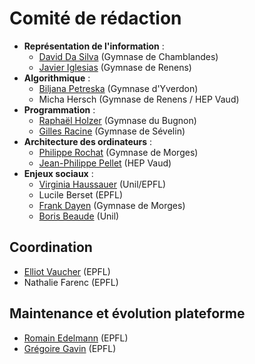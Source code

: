 # Comité de rédaction

- **Représentation de l'information** : 
    - [David Da Silva](mailto:david.dasilva@eduvaud.ch) (Gymnase de Chamblandes)
    - [Javier Iglesias](mailto:javier.iglesias@eduvaud.ch) (Gymnase de Renens)
- **Algorithmique** :
    - [Biljana Petreska](mailto:biljana.petreska@fileinformatique.ch) (Gymnase d'Yverdon)
    - Micha Hersch (Gymnase de Renens / HEP Vaud)
- **Programmation** : 
    - [Raphaël Holzer](mailto:raphael.holzer@eduvaud.ch) (Gymnase du Bugnon)
    - [Gilles Racine](mailto:gilles.racine@eduvaud.ch) (Gymnase de Sévelin)
- **Architecture des ordinateurs** : 
    - [Philippe Rochat](mailto:philippe.rochat@fileinformatique.ch) (Gymnase de Morges)
    - [Jean-Philippe Pellet](mailto:jean-philippe.pellet@fileinformatique.ch) (HEP Vaud)
- **Enjeux sociaux** : 
    - [Virginia Haussauer](mailto:virginia.haussauer@unil.ch) (Unil/EPFL)
    - Lucile Berset (EPFL)
    - [Frank Dayen](mailto:frank.dayen@eduvaud.ch) (Gymnase de Morges)
    - [Boris Beaude](mailto:boris.beaude@unil.ch) (Unil)

## Coordination
- [Elliot Vaucher](mailto:elliot.vaucher@epfl.ch) (EPFL)
- Nathalie Farenc (EPFL)

## Maintenance et évolution plateforme
- [Romain Edelmann](mailto:romain.edelmann@epfl.ch) (EPFL)
- [Grégoire Gavin](mailto:gregoire.gavin@epfl.ch) (EPFL)
